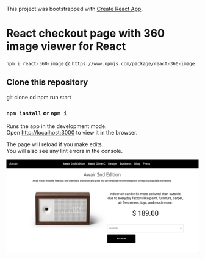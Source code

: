 This project was bootstrapped with [Create React App](https://github.com/facebook/create-react-app).

# React checkout page with 360 image viewer for React
`npm i react-360-image` @ `https://www.npmjs.com/package/react-360-image`

## Clone this repository

git clone <this-repo-clone-link> <give-it-a-name>
cd <give-it-a-name>
npm run start

### `npm install` or `npm i`

Runs the app in the development mode.<br />
Open [http://localhost:3000](http://localhost:3000) to view it in the browser.

The page will reload if you make edits.<br />
You will also see any lint errors in the console.

![](src/awair.png)
